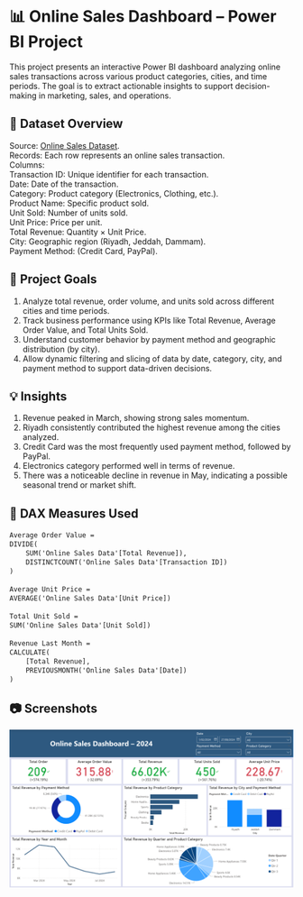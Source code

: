 # 📊 Online Sales Dashboard – Power BI Project
This project presents an interactive Power BI dashboard analyzing online sales transactions across various product categories, cities, and time periods. 
The goal is to extract actionable insights to support decision-making in marketing, sales, and operations.

## 📁 Dataset Overview
Source: [Online Sales Dataset](https://www.kaggle.com/datasets/shreyanshverma27/online-sales-dataset-popular-marketplace-data).  
Records: Each row represents an online sales transaction.  
Columns:  
Transaction ID: Unique identifier for each transaction.  
Date: Date of the transaction.  
Category: Product category (Electronics, Clothing, etc.).  
Product Name: Specific product sold.  
Unit Sold: Number of units sold.  
Unit Price: Price per unit.  
Total Revenue: Quantity × Unit Price.  
City: Geographic region (Riyadh, Jeddah, Dammam).  
Payment Method: (Credit Card, PayPal).  

## 📌 Project Goals
1. Analyze total revenue, order volume, and units sold across different cities and time periods.
2. Track business performance using KPIs like Total Revenue, Average Order Value, and Total Units Sold.
3. Understand customer behavior by payment method and geographic distribution (by city).
4. Allow dynamic filtering and slicing of data by date, category, city, and payment method to support data-driven decisions.

## 💡 Insights
1. Revenue peaked in March, showing strong sales momentum.
2. Riyadh consistently contributed the highest revenue among the cities analyzed.
3. Credit Card was the most frequently used payment method, followed by PayPal.
4. Electronics category performed well in terms of revenue.
5. There was a noticeable decline in revenue in May, indicating a possible seasonal trend or market shift.

## 🧮 DAX Measures Used
```DAX
Average Order Value = 
DIVIDE(
    SUM('Online Sales Data'[Total Revenue]), 
    DISTINCTCOUNT('Online Sales Data'[Transaction ID])
)

Average Unit Price = 
AVERAGE('Online Sales Data'[Unit Price])

Total Unit Sold = 
SUM('Online Sales Data'[Unit Sold])

Revenue Last Month = 
CALCULATE(
    [Total Revenue], 
    PREVIOUSMONTH('Online Sales Data'[Date])
)
```

## 📷 Screenshots
![Dashboard Screenshot](images/dashboard01.png)
   
